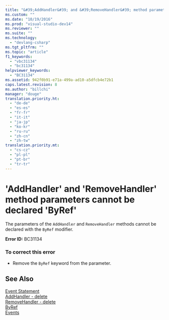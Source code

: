 ```yaml
---
title: "&#39;AddHandler&#39; and &#39;RemoveHandler&#39; method parameters cannot be declared &#39;ByRef&#39; | hehe"
ms.custom: ""
ms.date: "10/19/2016"
ms.prod: "visual-studio-dev14"
ms.reviewer: ""
ms.suite: ""
ms.technology: 
  - "devlang-csharp"
ms.tgt_pltfrm: ""
ms.topic: "article"
f1_keywords: 
  - "vbc31134"
  - "bc31134"
helpviewer_keywords: 
  - "BC31134"
ms.assetid: 942f0b91-e71a-499a-ad10-a5dfcb4e72b1
caps.latest.revision: 8
ms.author: "billchi"
manager: "douge"
translation.priority.ht: 
  - "de-de"
  - "es-es"
  - "fr-fr"
  - "it-it"
  - "ja-jp"
  - "ko-kr"
  - "ru-ru"
  - "zh-cn"
  - "zh-tw"
translation.priority.mt: 
  - "cs-cz"
  - "pl-pl"
  - "pt-br"
  - "tr-tr"
---
```

# &#39;AddHandler&#39; and &#39;RemoveHandler&#39; method parameters cannot be declared &#39;ByRef&#39;
The parameters of the `AddHandler` and `RemoveHandler` methods cannot be declared with the `ByRef` modifier.  
  
 **Error ID:** BC31134  
  
### To correct this error  
  
-   Remove the `ByRef` keyword from the parameter.  
  
## See Also  
 [Event Statement](../Topic/Event%20Statement.md)   
 [AddHandler - delete](http://msdn.microsoft.com/en-us/fc464cf8-582c-48a6-a9c2-185c4c3d5ff8)   
 [RemoveHandler - delete](http://msdn.microsoft.com/en-us/35c17f61-6e22-4b87-b6e1-3ed0c27a88a0)   
 [ByRef](../Topic/ByRef%20\(Visual%20Basic\).md)   
 [Events](../Topic/Events%20\(Visual%20Basic\).md)